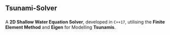 ## Tsunami-Solver
###
A __2D Shallow Water Equation Solver__, developed in `C++17`, utilising the __Finite Element Method__ and __Eigen__ for Modelling __Tsunamis__.
